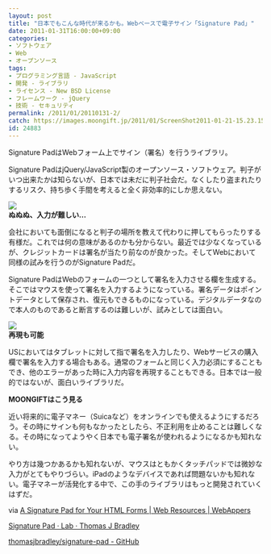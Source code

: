 ```yaml
---
layout: post
title: "日本でもこんな時代が来るかも。Webベースで電子サイン「Signature Pad」"
date: 2011-01-31T16:00:00+09:00
categories:
- ソフトウェア
- Web
- オープンソース
tags: 
- プログラミング言語 - JavaScript
- 開発 - ライブラリ
- ライセンス - New BSD License
- フレームワーク - jQuery
- 技術 - セキュリティ
permalink: /2011/01/20110131-2/
catch: https://images.moongift.jp/2011/01/ScreenShot2011-01-21-15.23.15_thumb.png
id: 24883
---
```

Signature PadはWebフォーム上でサイン（署名）を行うライブラリ。

  

Signature PadはjQuery/JavaScript製のオープンソース・ソフトウェア。判子がいつ出来たかは知らないが、日本では未だに判子社会だ。なくしたり盗まれたりするリスク、持ち歩く手間を考えると全く非効率的にしか思えない。

  

![](https://images.moongift.jp/2011/01/ScreenShot2011-01-21-15.22.17_thumb.png)  
**ぬぬぬ、入力が難しい…**

  

会社においても面倒になると判子の場所を教えて代わりに押してもらったりする有様だ。これでは何の意味があるのかも分からない。最近では少なくなっているが、クレジットカードは署名が当たり前なのが良かった。そしてWebにおいて同様の試みを行うのがSignature Padだ。

  
<!--more-->  

Signature PadはWebのフォームの一つとして署名を入力させる欄を生成する。そこではマウスを使って署名を入力するようになっている。署名データはポイントデータとして保存され、復元もできるものになっている。デジタルデータなので本人のものであると断言するのは難しいが、試みとしては面白い。

  

![](https://images.moongift.jp/2011/01/ScreenShot2011-01-21-15.23.15_thumb.png)  
**再現も可能**

  

USにおいてはタブレットに対して指で署名を入力したり、Webサービスの購入欄で署名を入力する場合もある。通常のフォームと同じく入力必須にすることもでき、他のエラーがあった時に入力内容を再現することもできる。日本では一般的ではないが、面白いライブラリだ。

  
  
  

**MOONGIFTはこう見る**

  

近い将来的に電子マネー（Suicaなど）をオンラインでも使えるようにするだろう。その時にサインも何もなかったとしたら、不正利用を止めることは難しくなる。その時になってようやく日本でも電子署名が使われるようになるかも知れない。

  

やり方は幾つかあるかも知れないが、マウスはともかくタッチパッドでは微妙な入力がとてもやりづらい。iPadのようなデバイスであれば問題ないかも知れない。電子マネーが活発化する中で、この手のライブラリはもっと開発されていくはずだ。

  

via [A Signature Pad for Your HTML Forms | Web Resources | WebAppers](http://www.webappers.com/2011/01/20/a-signature-pad-for-your-html-forms/)

  

[Signature Pad · Lab · Thomas J Bradley](http://thomasjbradley.ca/lab/signature-pad)

  

[thomasjbradley/signature-pad - GitHub](https://github.com/thomasjbradley/signature-pad/)

